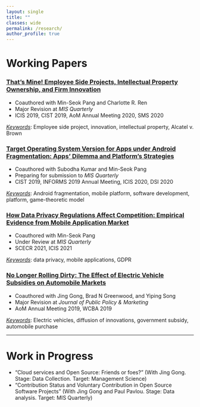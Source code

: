 ```yaml
---
layout: single
title: ""
classes: wide
permalink: /research/
author_profile: true
---
```



# Working Papers

### [That’s Mine! Employee Side Projects, Intellectual Property Ownership, and Firm Innovation](/research/side_project)
 - Coauthored with Min-Seok Pang and Charlotte R. Ren
 - Major Revision at *MIS Quarterly* 
 - ICIS 2019, CIST 2019, AoM Annual Meeting 2020, SMS 2020
 

 *<u>Keywords</u>*: Employee side project, innovation, intellectual property, Alcatel v. Brown

### [Target Operating System Version for Apps under Android Fragmentation: Apps’ Dilemma and Platform’s Strategies](/research/fragmentation)
 - Coauthored with Subodha Kumar and Min-Seok Pang
 - Preparing for submission to *MIS Quarterly*
 - CIST 2019, INFORMS 2019 Annual Meeting, ICIS 2020, DSI 2020

 *<u>Keywords</u>*: Android fragmentation, mobile platform, software development, platform, game-theoretic model



### [How Data Privacy Regulations Affect Competition: Empirical Evidence from Mobile Application Market](/research/gdpr-competition)
 - Coauthored with Min-Seok Pang
 - Under Review at *MIS Quarterly*
 - SCECR 2021, ICIS 2021

 *<u>Keywords</u>*: data privacy, mobile applications, GDPR

### [No Longer Rolling Dirty: The Effect of Electric Vehicle Subsidies on Automobile Markets](/research/ev)
 - Coauthored with Jing Gong, Brad N Greenwood, and Yiping Song 
 - Major Revision at *Journal of Public Policy & Marketing*
 - AoM Annual Meeting 2019, WCBA 2019

 *<u>Keywords</u>*: Electric vehicles, diffusion of innovations, government subsidy, automobile purchase

----------------------------------------

# Work in Progress

 - “Cloud services and Open Source: Friends or foes?” (With Jing Gong. Stage: Data Collection. Target: Management Science) 
 - “Contribution Status and Voluntary Contribution in Open Source Software Projects” (With Jing Gong and Paul Pavlou. Stage: Data analysis. Target: MIS Quarterly) 

